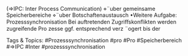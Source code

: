 (⇒IPC: Inter Process Communication)
⋄¨uber gemeinsame Speicherbereiche
⋄¨uber Botschaftenaustausch
•Weitere Aufgabe: Prozesssynchronisation
Bei auftretenden Zugriﬀskonﬂikten werden zugreifende Pro zesse ggf. entsprechend verz ¨ogert bis der

   Tags & Topics:
   #Prozesssynchronisation
   #pro
   #Pro
   #Speicherbereich
   #⇒IPC
   #Inter
   #prozesssynchronisation